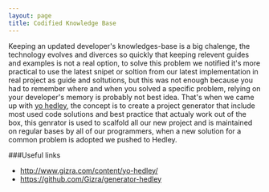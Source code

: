 ```yaml
---
layout: page
title: Codified Knowledge Base
---
```


Keeping an updated developer's knowledges-base is a big chalenge, the technology evolves and diverces so quickly that keeping relevent guides and examples is not a real option, to solve this problem we notified it's more practical to use the latest snipet or soltion from our latest implementation in real project as guide and soltutions, but this was not enough because you had to remember where and when you solved a specific problem, relying on your developer's memory is probably not best idea.
That's when we came up with [yo hedley](https://github.com/Gizra/generator-hedley), the concept is to create a project generator that include most used code solutions and best practice that actualy work out of the box, this genrator is used to scalfold all our new project and is maintained on regular bases by all of our programmers, when a new solution for a common problem is adopted we pushed to Hedley.



###Useful links
* http://www.gizra.com/content/yo-hedley/
* https://github.com/Gizra/generator-hedley
